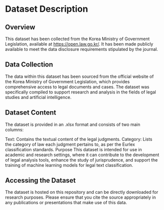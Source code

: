 # Dataset Description

## Overview

This dataset has been collected from the Korea Ministry of Government Legislation, available at https://open.law.go.kr/. It has been made publicly available to meet the data disclosure requirements stipulated by the journal.

## Data Collection

The data within this dataset has been sourced from the official website of the Korea Ministry of Government Legislation, which provides comprehensive access to legal documents and cases. The dataset was specifically compiled to support research and analysis in the fields of legal studies and artificial intelligence.

## Dataset Content

The dataset is provided in an .xlsx format and consists of two main columns:

Text: Contains the textual content of the legal judgments.
Category: Lists the category of law each judgment pertains to, as per the Eurlex classification standards.
Purpose
This dataset is intended for use in academic and research settings, where it can contribute to the development of legal analysis tools, enhance the study of jurisprudence, and support the training of machine learning models for legal text classification.

## Accessing the Dataset

The dataset is hosted on this repository and can be directly downloaded for research purposes. Please ensure that you cite the source appropriately in any publications or presentations that make use of this data.
